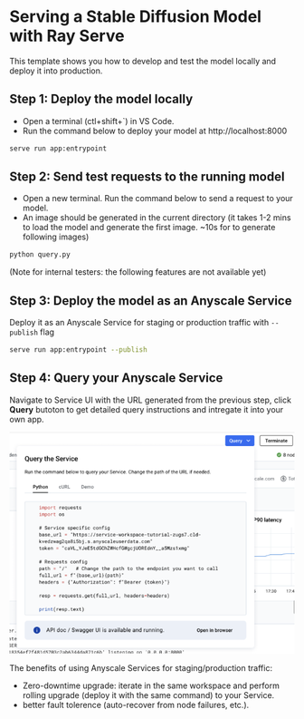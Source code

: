 # Serving a Stable Diffusion Model with Ray Serve
This template shows you how to develop and test the model locally and deploy it into production.

## Step 1: Deploy the model locally
- Open a terminal (ctl+shift+`) in VS Code. 
- Run the command below to deploy your model at http://localhost:8000
```bash
serve run app:entrypoint
```

## Step 2: Send test requests to the running model
- Open a new terminal. Run the command below to send a request to your model. 
- An image should be generated in the current directory (it takes 1-2 mins to load the model and generate the first image. ~10s for to generate following images)
```bash
python query.py
```

(Note for internal testers: the following features are not available yet)

## Step 3: Deploy the model as an Anyscale Service
Deploy it as an Anyscale Service for staging or production traffic with `--publish` flag

```bash
serve run app:entrypoint --publish
```


## Step 4: Query your Anyscale Service
Navigate to Service UI with the URL generated from the previous step, click **Query** butoton to get detailed query instructions and intregate it into your own app.

![deploy-pop-up](./assets/query_instructions.png)

The benefits of using Anyscale Services for staging/production traffic:
- Zero-downtime upgrade: iterate in the same workspace and perform rolling upgrade (deploy it with the same command) to your Service.
- better fault tolerence (auto-recover from node failures, etc.).
